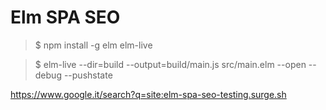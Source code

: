 # Elm SPA SEO

> $ npm install -g elm elm-live

> $ elm-live --dir=build --output=build/main.js src/main.elm --open --debug --pushstate

https://www.google.it/search?q=site:elm-spa-seo-testing.surge.sh
